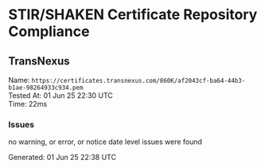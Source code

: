 # STIR/SHAKEN Certificate Repository Compliance

## TransNexus

Name: `https://certificates.transnexus.com/860K/af2043cf-ba64-44b3-b1ae-98264933c934.pem`\
Tested At: 01 Jun 25 22:30 UTC\
Time: 22ms

### Issues

no warning, or error, or notice date level issues were found

Generated: 01 Jun 25 22:38 UTC